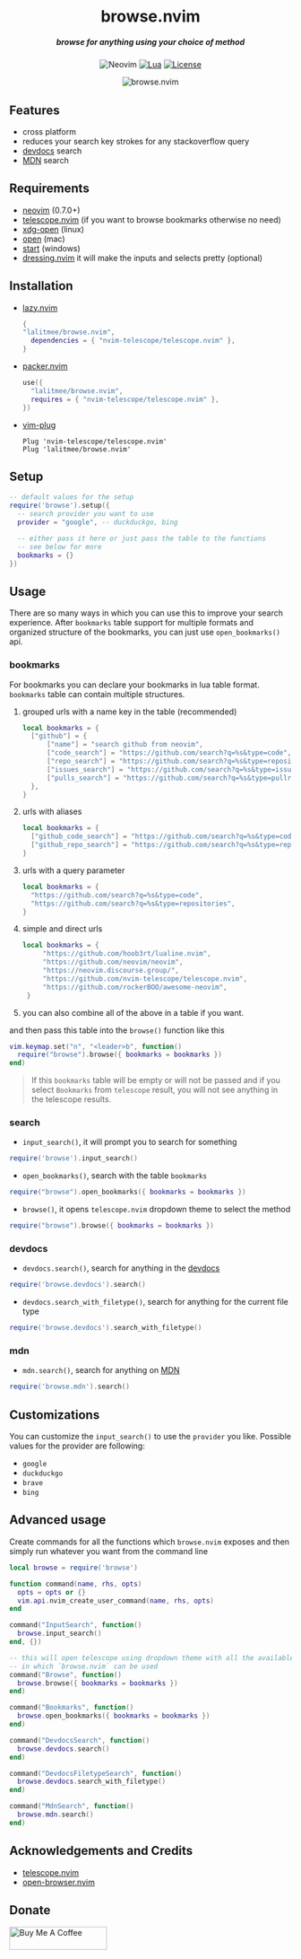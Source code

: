 <div align="center">

# browse.nvim

##### browse for anything using your choice of method

![Neovim](https://img.shields.io/badge/NeoVim-%2357A143.svg?&style=for-the-badge&logo=neovim&logoColor=white)
[![Lua](https://img.shields.io/badge/Lua-blue.svg?style=for-the-badge&logo=lua)](http://www.lua.org)
[![License](https://img.shields.io/github/license/lalitmee/browse.nvim?color=%23FFC600&style=for-the-badge)](https://github.com/lalitmee/browse.nvim/blob/main/LICENSE)

![browse.nvim](https://user-images.githubusercontent.com/10762218/217238018-29564296-063a-43cb-a3c1-28703db9c31c.gif)

</div>

## Features

- cross platform
- reduces your search key strokes for any stackoverflow query
- [devdocs](https://devdocs.io) search
- [MDN](https://developer.mozilla.org/en-US/) search

## Requirements

- [neovim](https://github.com/neovim/neovim) (0.7.0+)
- [telescope.nvim](https://github.com/nvim-telescope/telescope.nvim) (if you
  want to browse bookmarks otherwise no need)
- [xdg-open](https://linux.die.net/man/1/xdg-open) (linux)
- [open](https://ss64.com/osx/open.html) (mac)
- [start](https://docs.microsoft.com/en-us/windows-server/administration/windows-commands/start) (windows)
- [dressing.nvim](https://github.com/stevearc/dressing.nvim) it will make the inputs and selects pretty (optional)

## Installation

- [lazy.nvim](https://github.com/folke/lazy.nvim)

  ```lua
  {
  "lalitmee/browse.nvim",
    dependencies = { "nvim-telescope/telescope.nvim" },
  }
  ```

- [packer.nvim](https://github.com/wbthomason/packer.nvim)

  ```lua
  use({
    "lalitmee/browse.nvim",
    requires = { "nvim-telescope/telescope.nvim" },
  })
  ```

- [vim-plug](https://github.com/junegunn/vim-plug)

  ```vim
  Plug 'nvim-telescope/telescope.nvim'
  Plug 'lalitmee/browse.nvim'
  ```

## Setup

```lua
-- default values for the setup
require('browse').setup({
  -- search provider you want to use
  provider = "google", -- duckduckgo, bing

  -- either pass it here or just pass the table to the functions
  -- see below for more
  bookmarks = {}
})
```

## Usage

There are so many ways in which you can use this to improve your search experience. After `bookmarks` table support for multiple formats and organized structure of the bookmarks, you can just use `open_bookmarks()` api.

### bookmarks

For bookmarks you can declare your bookmarks in lua table format. `bookmarks`
table can contain multiple structures.

1. grouped urls with a name key in the table (recommended)

   ```lua
   local bookmarks = {
     ["github"] = {
         ["name"] = "search github from neovim",
         ["code_search"] = "https://github.com/search?q=%s&type=code",
         ["repo_search"] = "https://github.com/search?q=%s&type=repositories",
         ["issues_search"] = "https://github.com/search?q=%s&type=issues",
         ["pulls_search"] = "https://github.com/search?q=%s&type=pullrequests",
     },
   }
   ```

2. urls with aliases

   ```lua
   local bookmarks = {
     ["github_code_search"] = "https://github.com/search?q=%s&type=code",
     ["github_repo_search"] = "https://github.com/search?q=%s&type=repositories",
   }
   ```

3. urls with a query parameter

   ```lua
   local bookmarks = {
     "https://github.com/search?q=%s&type=code",
     "https://github.com/search?q=%s&type=repositories",
   }
   ```

4. simple and direct urls

   ```lua
   local bookmarks = {
        "https://github.com/hoob3rt/lualine.nvim",
        "https://github.com/neovim/neovim",
        "https://neovim.discourse.group/",
        "https://github.com/nvim-telescope/telescope.nvim",
        "https://github.com/rockerBOO/awesome-neovim",
    }
   ```

5. you can also combine all of the above in a table if you want.

and then pass this table into the `browse()` function like this

```lua
vim.keymap.set("n", "<leader>b", function()
  require("browse").browse({ bookmarks = bookmarks })
end)
```

> If this `bookmarks` table will be empty or will not be passed and if you select `Bookmarks`
> from `telescope` result, you will not see anything in the telescope results.

### search

- `input_search()`, it will prompt you to search for something

```lua
require('browse').input_search()
```

- `open_bookmarks()`, search with the table `bookmarks`

```lua
require("browse").open_bookmarks({ bookmarks = bookmarks })
```

- `browse()`, it opens `telescope.nvim` dropdown theme to select the method

```lua
require("browse").browse({ bookmarks = bookmarks })
```

### devdocs

- `devdocs.search()`, search for anything in the [devdocs](https://devdocs.io/)

```lua
require('browse.devdocs').search()
```

- `devdocs.search_with_filetype()`, search for anything for the current file type

```lua
require('browse.devdocs').search_with_filetype()
```

### mdn

- `mdn.search()`, search for anything on [MDN](https://developer.mozilla.org/en-US/)

```lua
require('browse.mdn').search()
```

## Customizations

You can customize the `input_search()` to use the `provider` you like. Possible values for the provider are following:

- `google`
- `duckduckgo`
- `brave`
- `bing`

## Advanced usage

Create commands for all the functions which `browse.nvim` exposes and then simply run whatever you want from the
command line

```lua
local browse = require('browse')

function command(name, rhs, opts)
  opts = opts or {}
  vim.api.nvim_create_user_command(name, rhs, opts)
end

command("InputSearch", function()
  browse.input_search()
end, {})

-- this will open telescope using dropdown theme with all the available options
-- in which `browse.nvim` can be used
command("Browse", function()
  browse.browse({ bookmarks = bookmarks })
end)

command("Bookmarks", function()
  browse.open_bookmarks({ bookmarks = bookmarks })
end)

command("DevdocsSearch", function()
  browse.devdocs.search()
end)

command("DevdocsFiletypeSearch", function()
  browse.devdocs.search_with_filetype()
end)

command("MdnSearch", function()
  browse.mdn.search()
end)
```

## Acknowledgements and Credits

- [telescope.nvim](https://github.com/nvim-telescope/telescope.nvim)
- [open-browser.nvim](https://github.com/tyru/open-browser.vim)

## Donate

<a href="https://www.buymeacoffee.com/iamlalitmee" target="_blank"><img src="https://cdn.buymeacoffee.com/buttons/default-orange.png" alt="Buy Me A Coffee" height="41" width="174"></a>
